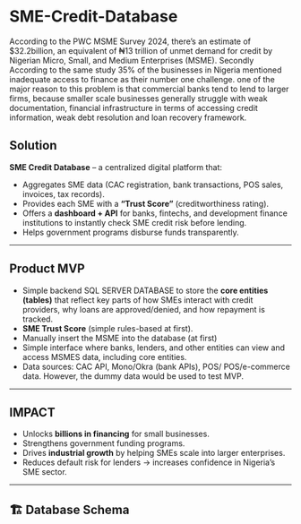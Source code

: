 # SME-Credit-Database
According to the PWC MSME Survey 2024, there’s an estimate of $32.2billion, an equivalent of ₦13 trillion of unmet demand for credit by Nigerian Micro, Small, and Medium Enterprises (MSME). Secondly According to the same study 35% of the businesses in Nigeria mentioned inadequate access to finance as their number one challenge. one of the major reason to this problem is that commercial banks tend to lend to larger firms, because smaller scale businesses generally struggle with weak documentation, financial infrastructure in terms of accessing credit information, weak debt resolution and loan recovery framework.

## Solution
**SME Credit Database** – a centralized digital platform that:
- Aggregates SME data (CAC registration, bank transactions, POS sales, invoices, tax records).
- Provides each SME with a **“Trust Score”** (creditworthiness rating).
- Offers a **dashboard + API** for banks, fintechs, and development finance institutions to instantly check SME credit risk before lending.
- Helps government programs disburse funds transparently.
---
## Product MVP
- Simple backend SQL SERVER DATABASE to store the **core entities (tables)** that reflect key parts of how SMEs interact with credit providers, why loans are approved/denied, and how repayment is tracked.
- **SME Trust Score** (simple rules-based at first).
- Manually insert the MSME into the database (at first)
- Simple interface where banks, lenders, and other entities can view and access MSMES data, including core entities.
- Data sources: CAC API, Mono/Okra (bank APIs), POS/ POS/e-commerce data. However, the dummy data would be used to test MVP.
---
## IMPACT
- Unlocks **billions in financing** for small businesses.
- Strengthens government funding programs.
- Drives **industrial growth** by helping SMEs scale into larger enterprises.
- Reduces default risk for lenders → increases confidence in Nigeria’s SME sector.
---
## 🏗️ Database Schema
